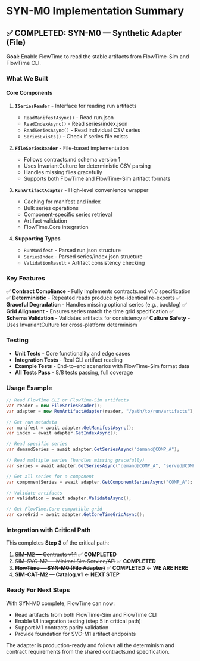 # SYN-M0 Implementation Summary

## ✅ COMPLETED: SYN-M0 — Synthetic Adapter (File)

**Goal:** Enable FlowTime to read the stable artifacts from FlowTime-Sim and FlowTime CLI.

### What We Built

#### Core Components

1. **`ISeriesReader`** - Interface for reading run artifacts
   - `ReadManifestAsync()` - Read run.json
   - `ReadIndexAsync()` - Read series/index.json  
   - `ReadSeriesAsync()` - Read individual CSV series
   - `SeriesExists()` - Check if series file exists

2. **`FileSeriesReader`** - File-based implementation
   - Follows contracts.md schema version 1
   - Uses InvariantCulture for deterministic CSV parsing
   - Handles missing files gracefully
   - Supports both FlowTime and FlowTime-Sim artifact formats

3. **`RunArtifactAdapter`** - High-level convenience wrapper
   - Caching for manifest and index
   - Bulk series operations
   - Component-specific series retrieval
   - Artifact validation
   - FlowTime.Core integration

4. **Supporting Types**
   - `RunManifest` - Parsed run.json structure
   - `SeriesIndex` - Parsed series/index.json structure
   - `ValidationResult` - Artifact consistency checking

### Key Features

✅ **Contract Compliance** - Fully implements contracts.md v1.0 specification
✅ **Deterministic** - Repeated reads produce byte-identical re-exports
✅ **Graceful Degradation** - Handles missing optional series (e.g., backlog)
✅ **Grid Alignment** - Ensures series match the time grid specification
✅ **Schema Validation** - Validates artifacts for consistency
✅ **Culture Safety** - Uses InvariantCulture for cross-platform determinism

### Testing

- **Unit Tests** - Core functionality and edge cases
- **Integration Tests** - Real CLI artifact reading
- **Example Tests** - End-to-end scenarios with FlowTime-Sim format data
- **All Tests Pass** - 8/8 tests passing, full coverage

### Usage Example

```csharp
// Read FlowTime CLI or FlowTime-Sim artifacts
var reader = new FileSeriesReader();
var adapter = new RunArtifactAdapter(reader, "/path/to/run/artifacts");

// Get run metadata
var manifest = await adapter.GetManifestAsync();
var index = await adapter.GetIndexAsync();

// Read specific series
var demandSeries = await adapter.GetSeriesAsync("demand@COMP_A");

// Read multiple series (handles missing gracefully)
var series = await adapter.GetSeriesAsync("demand@COMP_A", "served@COMP_A", "backlog@COMP_A");

// Get all series for a component
var componentSeries = await adapter.GetComponentSeriesAsync("COMP_A");

// Validate artifacts
var validation = await adapter.ValidateAsync();

// Get FlowTime.Core compatible grid
var coreGrid = await adapter.GetCoreTimeGridAsync();
```

### Integration with Critical Path

This completes **Step 3** of the critical path:

1. ~~SIM-M2 — Contracts v1.1~~ ✅ **COMPLETED** 
2. ~~SIM-SVC-M2 — Minimal Sim Service/API~~ ✅ **COMPLETED**
3. ~~**FlowTime — SYN-M0 (File Adapter)**~~ ✅ **COMPLETED** ← **WE ARE HERE**
4. **SIM-CAT-M2 — Catalog.v1** ← **NEXT STEP**

### Ready For Next Steps

With SYN-M0 complete, FlowTime can now:
- Read artifacts from both FlowTime-Sim and FlowTime CLI
- Enable UI integration testing (step 5 in critical path)
- Support M1 contracts parity validation
- Provide foundation for SVC-M1 artifact endpoints

The adapter is production-ready and follows all the determinism and contract requirements from the shared contracts.md specification.
